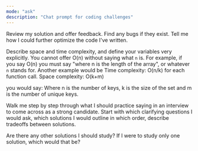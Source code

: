 ```yaml
---
mode: "ask"
description: "Chat prompt for coding challenges"
---
```


Review my solution and offer feedback. Find any bugs if they exist. Tell me how I could further optimize the code I've written.

Describe space and time complexity, and define your variables very explicitly. You cannot offer O(n) without saying what `n` is. For example, if you say O(n) you must say "where n is the length of the array", or whatever `n` stands for. Another example would be
Time complexity: O(n/k) for each function call.
Space complexity: O(k+m)

you would say:
Where n is the number of keys, k is the size of the set and m is the number of unique keys.

Walk me step by step through what I should practice saying in an interview to come across as a strong candidate. Start with which clarifying questions I would ask, which solutions I would outline in which order, describe tradeoffs between solutions.

Are there any other solutions I should study? If I were to study only one solution, which would that be?

